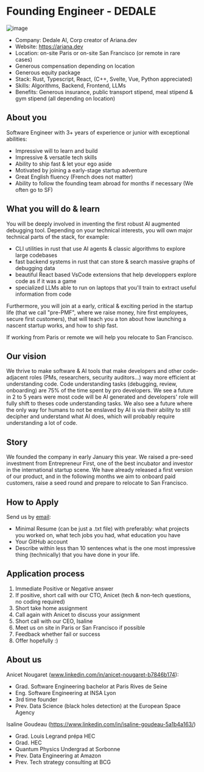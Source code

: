 # Founding Engineer - DEDALE

![image](https://github.com/user-attachments/assets/ba0fdb3b-7bc6-4c56-a184-d1368590c855)

- Company: Dedale AI, Corp creator of Ariana.dev
- Website: https://ariana.dev
- Location: on-site Paris or on-site San Francisco (or remote in rare cases)
- Generous compensation depending on location
- Generous equity package
- Stack: Rust, Typescript, React, (C++, Svelte, Vue, Python appreciated)
- Skills: Algorithms, Backend, Frontend, LLMs
- Benefits: Generous insurance, public transport stipend, meal stipend & gym stipend (all depending on location)

## About you

Software Engineer with 3+ years of experience or junior with exceptional abilities:
- Impressive will to learn and build
- Impressive & versatile tech skills
- Ability to ship fast & let your ego aside
- Motivated by joining a early-stage startup adventure
- Great English fluency (French does not matter)
- Ability to follow the founding team abroad for months if necessary (We often go to SF)

## What you will do & learn

You will be deeply involved in inventing the first robust AI augmented debugging tool. Depending on your technical interests, you will own major technical parts of the stack, for example:
- CLI utilities in rust that use AI agents & classic algorithms to explore large codebases
- fast backend systems in rust that can store & search massive graphs of debugging data
- beautiful React based VsCode extensions that help developpers explore code as if it was a game
- specialized LLMs able to run on laptops that you'll train to extract useful information from code

Furthermore, you will join at a early, critical & exciting period in the startup life (that we call "pre-PMF", where we raise money, hire first employees, secure first customers), that will teach you a ton about how launching a nascent startup works, and how to ship fast.

If working from Paris or remote we will help you relocate to San Francisco.

## Our vision

We thrive to make software & AI tools that make developers and other code-adjacent roles (PMs, researchers, security auditors...) way more efficient at understanding code.
Code understanding tasks (debugging, review, onboarding) are 75% of the time spent by pro developers. We see a future in 2 to 5 years were most code will be AI generated and developers' role will fully shift to theses code understanding tasks. We also see a future where the only way for humans to not be enslaved by AI is via their ability to still decipher and understand what AI does, which will probably require understanding a lot of code.

## Story
 
We founded the company in early January this year. We raised a pre-seed investment from Entrepreneur First, one of the best incubator and investor in the international startup scene. We have already released a first version of our product, and in the following months we aim to onboard paid customers, raise a seed round and prepare to relocate to San Francisco.

## How to Apply

Send us by [email](mailto:an.nougaret@gmail.com):
- Minimal Resume (can be just a .txt file) with preferably: what projects you worked on, what tech jobs you had, what education you have
- Your GitHub account
- Describe within less than 10 sentences what is the one most impressive thing (technically) that you have done in your life.

## Application process

1. Immediate Positive or Negative answer
2. If positive, short call with our CTO, Anicet (tech & non-tech questions, no coding required)
3. Short take home assignment
4. Call again with Anicet to discuss your assignment
5. Short call with our CEO, Isaline
6. Meet us on site in Paris or San Francisco if possible
7. Feedback whether fail or success
8. Offer hopefully :)

## About us

Anicet Nougaret (www.linkedin.com/in/anicet-nougaret-b7846b174): 
- Grad. Software Engineering bachelor at Paris Rives de Seine
- Eng. Software Engineering at INSA Lyon
- 3rd time founder
- Prev. Data Science (black holes detection) at the European Space Agency

Isaline Goudeau (https://www.linkedin.com/in/isaline-goudeau-5a1b4a163/)
- Grad. Louis Legrand prépa HEC
- Grad. HEC
- Quantum Physics Undergrad at Sorbonne
- Prev. Data Engineering at Amazon
- Prev. Tech strategy consulting at BCG
